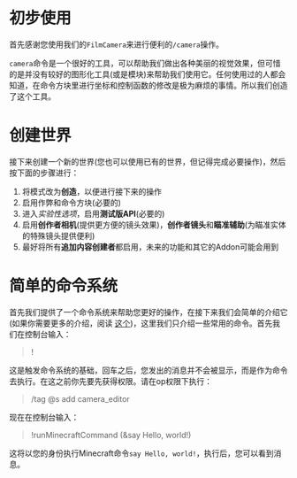 # 初步使用
首先感谢您使用我们的`FilmCamera`来进行便利的`/camera`操作。

`camera`命令是一个很好的工具，可以帮助我们做出各种美丽的视觉效果，但可惜的是并没有较好的图形化工具(或是模块)来帮助我们使用它。任何使用过的人都会知道，在命令方块里进行坐标和控制函数的修改是极为麻烦的事情。所以我们创造了这个工具。
# 创建世界
接下来创建一个新的世界(您也可以使用已有的世界，但记得完成必要操作)，然后按下面的步骤进行：

1. 将模式改为**创造**，以便进行接下来的操作
2. 启用作弊和命令方块(必要的)
3. 进入*实验性选项*，启用**测试版API**(必要的)
4. 启用**创作者相机**(提供更方便的镜头效果)，**创作者镜头**和**瞄准辅助**(为瞄准实体的特殊镜头提供便利)
5. 最好将所有**追加内容创建者**都启用，未来的功能和其它的Addon可能会用到

# 简单的命令系统
首先我们提供了一个命令系统来帮助您更好的操作，在接下来我们会简单的介绍它(如果你需要更多的介绍，阅读 [这个](../CommandSystem/index.md))，这里我们只介绍一些常用的命令。首先我们在控制台输入：

> !

这是触发命令系统的基础，回车之后，您发出的消息并不会被显示，而是作为命令去执行。在这之前你先要先获得权限。请在op权限下执行：

> /tag @s add camera_editor

现在在控制台输入：

> !runMinecraftCommand (&say Hello, world!)

这将以您的身份执行Minecraft命令`say Hello, world!`，执行后，您可以看到消息。
